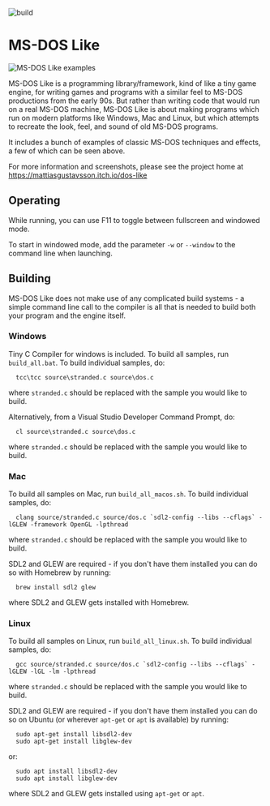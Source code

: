 ![build](https://github.com/mattiasgustavsson/dos-like/workflows/build/badge.svg)

# MS-DOS Like

![MS-DOS Like examples](dos-like.jpg)

MS-DOS Like is a programming library/framework, kind of like a tiny game engine, for writing games and programs with a similar feel to MS-DOS productions from the early 90s. But rather than writing code that would run on a real MS-DOS machine, MS-DOS Like is about making programs which run on modern platforms like Windows, Mac and Linux, but which attempts to recreate the look, feel, and sound of old MS-DOS programs. 

It includes a bunch of examples of classic MS-DOS techniques and effects, a few of which can be seen above.

For more information and screenshots, please see the project home at https://mattiasgustavsson.itch.io/dos-like


## Operating

While running, you can use F11 to toggle between fullscreen and windowed mode.

To start in windowed mode, add the parameter `-w` or `--window` to the command line when launching.


## Building

MS-DOS Like does not make use of any complicated build systems - a simple command line call to the compiler is
all that is needed to build both your program and the engine itself.


### Windows

Tiny C Compiler for windows is included. To build all samples, run `build_all.bat`.
To build individual samples, do:
```
  tcc\tcc source\stranded.c source\dos.c
```  
where `stranded.c` should be replaced with the sample you would like to build.

Alternatively, from a Visual Studio Developer Command Prompt, do:
```
  cl source\stranded.c source\dos.c
```  
where `stranded.c` should be replaced with the sample you would like to build.


### Mac

To build all samples on Mac, run `build_all_macos.sh`.
To build individual samples, do:
```
  clang source/stranded.c source/dos.c `sdl2-config --libs --cflags` -lGLEW -framework OpenGL -lpthread
```
where `stranded.c` should be replaced with the sample you would like to build.

SDL2 and GLEW are required - if you don't have them installed you can do so with Homebrew by running:
```
  brew install sdl2 glew  
```
where SDL2 and GLEW gets installed with Homebrew.


### Linux

To build all samples on Linux, run `build_all_linux.sh`.
To build individual samples, do:
```
  gcc source/stranded.c source/dos.c `sdl2-config --libs --cflags` -lGLEW -lGL -lm -lpthread
```
where `stranded.c` should be replaced with the sample you would like to build.

SDL2 and GLEW are required - if you don't have them installed you can do so on Ubuntu (or wherever `apt-get` or `apt` is available) by running:
```
  sudo apt-get install libsdl2-dev
  sudo apt-get install libglew-dev
```
or:
```
  sudo apt install libsdl2-dev
  sudo apt install libglew-dev
```
where SDL2 and GLEW gets installed using `apt-get` or `apt`.
